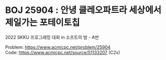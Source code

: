 # BOJ 25904 : 안녕 클레오파트라 세상에서 제일가는 포테이토칩  
2022 SKKU 프로그래밍 대회 in 소프트의 밤 - A번  
  
Problem: https://www.acmicpc.net/problem/25904  
Code: https://www.acmicpc.net/source/51133207 (C2x)
